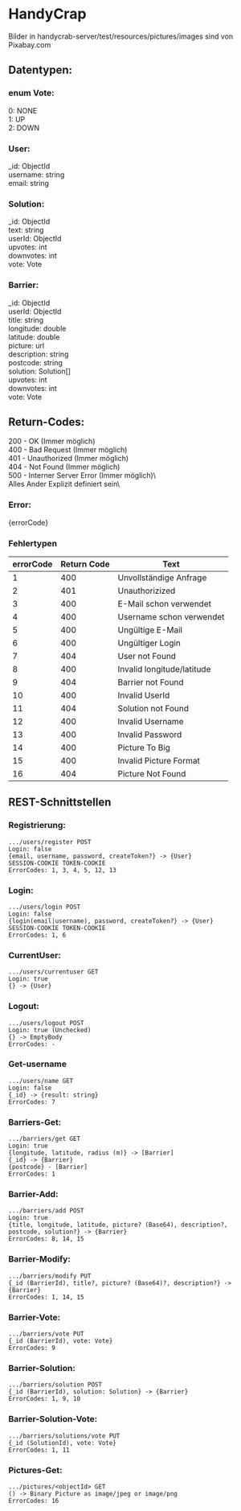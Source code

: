 # HandyCrap
Bilder in handycrab-server/test/resources/pictures/images sind von Pixabay.com
## Datentypen:

### enum Vote:
0: NONE\
1: UP\
2: DOWN

### User:
_id: ObjectId\
username: string\
email: string

### Solution:
_id: ObjectId\
text: string\
userId: ObjectId\
upvotes: int\
downvotes: int\
vote: Vote

### Barrier:
_id: ObjectId\
userId: ObjectId\
title: string\
longitude: double\
latitude: double\
picture: url\
description: string\
postcode: string\
solution: Solution[]\
upvotes: int\
downvotes: int\
vote: Vote

## Return-Codes: 
200 - OK (Immer möglich)\
400 - Bad Request (Immer möglich)\
401 - Unauthorized (Immer möglich)\
404 - Not Found (Immer möglich)\
500 - Interner Server Error (Immer möglich)\          
Alles Ander Explizit definiert sein\
### Error:
{errorCode}
### Fehlertypen

| errorCode | Return Code | Text |
--- | --- | ---
1 | 400 | Unvollständige Anfrage
2 | 401 | Unauthorizized
3 | 400 | E-Mail schon verwendet
4 | 400 | Username schon verwendet
5 | 400 | Ungültige E-Mail
6 | 400 | Ungültiger Login
7 | 404 | User not Found
8 | 400 | Invalid longitude/latitude
9 | 404 | Barrier not Found
10 | 400 | Invalid UserId
11| 404 | Solution not Found
12 | 400 | Invalid Username
13 | 400 | Invalid Password
14 | 400 | Picture To Big
15 | 400 | Invalid Picture Format
16 | 404 | Picture Not Found

## REST-Schnittstellen
### Registrierung:
    .../users/register POST
    Login: false
    {email, username, password, createToken?} -> {User}
    SESSION-COOKIE TOKEN-COOKIE
    ErrorCodes: 1, 3, 4, 5, 12, 13
### Login:
    .../users/login POST
    Login: false
    {login(email|username), password, createToken?} -> {User}
    SESSION-COOKIE TOKEN-COOKIE
    ErrorCodes: 1, 6
### CurrentUser:
    .../users/currentuser GET
    Login: true
    {} -> {User}
### Logout:
    .../users/logout POST
    Login: true (Unchecked)
    {} -> EmptyBody
    ErrorCodes: -
### Get-username
    .../users/name GET
    Login: false
    {_id} -> {result: string}
    ErrorCodes: 7

### Barriers-Get:
    .../barriers/get GET
    Login: true
    {longitude, latitude, radius (m)} -> [Barrier]
    {_id} -> {Barrier}
    {postcode} - [Barrier]
    ErrorCodes: 1

### Barrier-Add:
    .../barriers/add POST
    Login: true
    {title, longitude, latitude, picture? (Base64), description?, postcode, solution?} -> {Barrier}
    ErrorCodes: 8, 14, 15

### Barrier-Modify:
    .../barriers/modify PUT
    {_id (BarrierId), title?, picture? (Base64)?, description?} -> {Barrier}
    ErrorCodes: 1, 14, 15
### Barrier-Vote: 
    .../barriers/vote PUT
    {_id (BarrierId), vote: Vote}
    ErrorCodes: 9

### Barrier-Solution:
    .../barriers/solution POST
    {_id (BarrierId), solution: Solution} -> {Barrier}
    ErrorCodes: 1, 9, 10

### Barrier-Solution-Vote: 
    .../barriers/solutions/vote PUT
    {_id (SolutionId), vote: Vote}
    ErrorCodes: 1, 11
    
### Pictures-Get:
    .../pictures/<objectId> GET
    () -> Binary Picture as image/jpeg or image/png
    ErrorCodes: 16